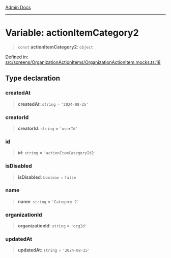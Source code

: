 [Admin Docs](/)

***

# Variable: actionItemCategory2

> `const` **actionItemCategory2**: `object`

Defined in: [src/screens/OrganizationActionItems/OrganizationActionItem.mocks.ts:18](https://github.com/PalisadoesFoundation/talawa-admin/blob/main/src/screens/OrganizationActionItems/OrganizationActionItem.mocks.ts#L18)

## Type declaration

### createdAt

> **createdAt**: `string` = `'2024-08-25'`

### creatorId

> **creatorId**: `string` = `'userId'`

### id

> **id**: `string` = `'actionItemCategoryId2'`

### isDisabled

> **isDisabled**: `boolean` = `false`

### name

> **name**: `string` = `'Category 2'`

### organizationId

> **organizationId**: `string` = `'orgId'`

### updatedAt

> **updatedAt**: `string` = `'2024-08-25'`
